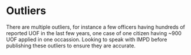 # Outliers

There are multiple outliers, for instance a few officers having hundreds of reported
UOF in the last few years, one case of one citizen having ~900 UOF applied 
in one occassion. Looking to speak with IMPD before publishing these outliers to 
ensure they are accurate.
